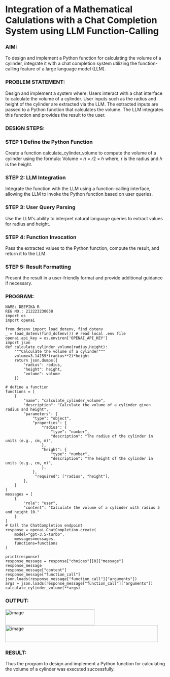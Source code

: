 # Integration of a Mathematical Calulations with a Chat Completion System using LLM Function-Calling

### AIM:
To design and implement a Python function for calculating the volume of a cylinder, integrate it with a chat completion system utilizing the function-calling feature of a large language model (LLM).

### PROBLEM STATEMENT:
Design and implement a system where:
Users interact with a chat interface to calculate the volume of a cylinder.
User inputs such as the radius and height of the cylinder are extracted via the LLM.
The extracted inputs are passed to a Python function that calculates the volume.
The LLM integrates this function and provides the result to the user.

### DESIGN STEPS:
### STEP 1:Define the Python Function
Create a function calculate_cylinder_volume to compute the volume of a cylinder using the formula: Volume = 𝜋 × 𝑟2 × ℎ where, r is the radius and ℎ is the height.

### STEP 2: LLM Integration
Integrate the function with the LLM using a function-calling interface, allowing the LLM to invoke the Python function based on user queries.

### STEP 3: User Query Parsing
Use the LLM's ability to interpret natural language queries to extract values for radius and height.

### STEP 4: Function Invocation
Pass the extracted values to the Python function, compute the result, and return it to the LLM.

### STEP 5: Result Formatting
Present the result in a user-friendly format and provide additional guidance if necessary.
### PROGRAM:
```
NAME: DEEPIKA R
REG NO.: 212223230038
import os
import openai

from dotenv import load_dotenv, find_dotenv
_ = load_dotenv(find_dotenv()) # read local .env file
openai.api_key = os.environ['OPENAI_API_KEY']
import json
def calculate_cylinder_volume(radius,Height):
    """Calculate the volume of a cylinder"""
    volume=3.14159*(radius**2)*height
    return json.dumps({
        "radius": radius,
        "height": height,
        "volume": volume
    })

# define a function
functions = [
    {
        "name": "calculate_cylinder_volume",
        "description": "Calculate the volume of a cylinder given radius and height",
        "parameters": {
            "type": "object",
            "properties": {
                "radius": {
                    "type": "number",
                    "description": "The radius of the cylinder in units (e.g., cm, m)",
                },
                "height": {
                    "type": "number",
                    "description": "The height of the cylinder in units (e.g., cm, m)",
                },
            },
             "required": ["radius", "height"],
        },
    }
]
messages = [
    {
        "role": "user",
        "content": "Calculate the volume of a cylinder with radius 5 and height 10."
    }
]
# Call the ChatCompletion endpoint
response = openai.ChatCompletion.create(
    model="gpt-3.5-turbo",
    messages=messages,
    functions=functions
)

print(response)
response_message = response["choices"][0]["message"]
response_message
response_message["content"]
response_message["function_call"]
json.loads(response_message["function_call"]["arguments"])
args = json.loads(response_message["function_call"]["arguments"])
calculate_cylinder_volume(**args)

```

### OUTPUT:
<img width="281" height="50" alt="image" src="https://github.com/user-attachments/assets/95e6342c-d6e5-42f7-a67a-87ac542cf3b9" />
<img width="481" height="53" alt="image" src="https://github.com/user-attachments/assets/cbfc5be0-acf9-4936-a146-e8c0088309bc" />

### RESULT:

Thus the program to design and implement a Python function for calculating the volume of a cylinder was executed successfully.
